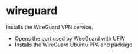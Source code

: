 # wireguard

Installs the WireGuard VPN service.

- Opens the port used by WireGuard with UFW
- Installs the WireGuard Ubuntu PPA and package
